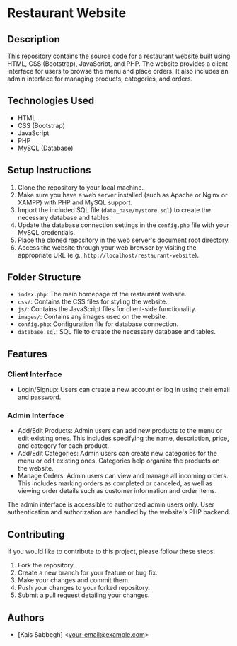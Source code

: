 # Restaurant Website

## Description
This repository contains the source code for a restaurant website built using HTML, CSS (Bootstrap), JavaScript, and PHP. The website provides a client interface for users to browse the menu and place orders. It also includes an admin interface for managing products, categories, and orders.

## Technologies Used
- HTML
- CSS (Bootstrap)
- JavaScript
- PHP
- MySQL (Database)

## Setup Instructions
1. Clone the repository to your local machine.
2. Make sure you have a web server installed (such as Apache or Nginx or XAMPP) with PHP and MySQL support.
3. Import the included SQL file (`data_base/mystore.sql`) to create the necessary database and tables.
4. Update the database connection settings in the `config.php` file with your MySQL credentials.
5. Place the cloned repository in the web server's document root directory.
6. Access the website through your web browser by visiting the appropriate URL (e.g., `http://localhost/restaurant-website`).

## Folder Structure
- `index.php`: The main homepage of the restaurant website.
- `css/`: Contains the CSS files for styling the website.
- `js/`: Contains the JavaScript files for client-side functionality.
- `images/`: Contains any images used on the website.
- `config.php`: Configuration file for database connection.
- `database.sql`: SQL file to create the necessary database and tables.

## Features
### Client Interface
- Login/Signup: Users can create a new account or log in using their email and password.

### Admin Interface
- Add/Edit Products: Admin users can add new products to the menu or edit existing ones. This includes specifying the name, description, price, and category for each product.
- Add/Edit Categories: Admin users can create new categories for the menu or edit existing ones. Categories help organize the products on the website.
- Manage Orders: Admin users can view and manage all incoming orders. This includes marking orders as completed or canceled, as well as viewing order details such as customer information and order items.

The admin interface is accessible to authorized admin users only. User authentication and authorization are handled by the website's PHP backend.

## Contributing
If you would like to contribute to this project, please follow these steps:
1. Fork the repository.
2. Create a new branch for your feature or bug fix.
3. Make your changes and commit them.
4. Push your changes to your forked repository.
5. Submit a pull request detailing your changes.

## Authors
- [Kais Sabbegh] <[your-email@example.com](mailto:kaissabbegh@gmail.com)>
